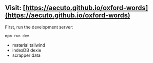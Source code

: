 
## Visit: [https://aecuto.github.io/oxford-words](https://aecuto.github.io/oxford-words)


First, run the development server:

```bash
npm run dev
```

- material tailwind
- indexDB dexie
- scrapper data
